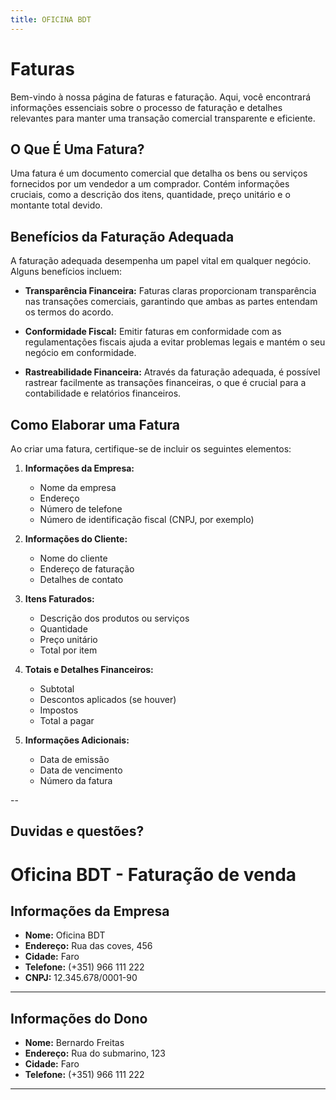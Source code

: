 ```yaml
---
title: OFICINA BDT
---
```


# Faturas

Bem-vindo à nossa página de faturas e faturação. Aqui, você encontrará informações essenciais sobre o processo de faturação e detalhes relevantes para manter uma transação comercial transparente e eficiente.

## O Que É Uma Fatura?

Uma fatura é um documento comercial que detalha os bens ou serviços fornecidos por um vendedor a um comprador. Contém informações cruciais, como a descrição dos itens, quantidade, preço unitário e o montante total devido.

## Benefícios da Faturação Adequada

A faturação adequada desempenha um papel vital em qualquer negócio. Alguns benefícios incluem:

- **Transparência Financeira:** Faturas claras proporcionam transparência nas transações comerciais, garantindo que ambas as partes entendam os termos do acordo.

- **Conformidade Fiscal:** Emitir faturas em conformidade com as regulamentações fiscais ajuda a evitar problemas legais e mantém o seu negócio em conformidade.

- **Rastreabilidade Financeira:** Através da faturação adequada, é possível rastrear facilmente as transações financeiras, o que é crucial para a contabilidade e relatórios financeiros.

## Como Elaborar uma Fatura

Ao criar uma fatura, certifique-se de incluir os seguintes elementos:

1. **Informações da Empresa:**
   - Nome da empresa
   - Endereço
   - Número de telefone
   - Número de identificação fiscal (CNPJ, por exemplo)

2. **Informações do Cliente:**
   - Nome do cliente
   - Endereço de faturação
   - Detalhes de contato

3. **Itens Faturados:**
   - Descrição dos produtos ou serviços
   - Quantidade
   - Preço unitário
   - Total por item

4. **Totais e Detalhes Financeiros:**
   - Subtotal
   - Descontos aplicados (se houver)
   - Impostos
   - Total a pagar

5. **Informações Adicionais:**
   - Data de emissão
   - Data de vencimento
   - Número da fatura

--

## Duvidas e questões?

# Oficina BDT - Faturação de venda

## Informações da Empresa
- **Nome:** Oficina BDT
- **Endereço:** Rua das coves, 456
- **Cidade:** Faro
- **Telefone:** (+351) 966 111 222
- **CNPJ:** 12.345.678/0001-90

---

## Informações do Dono
- **Nome:** Bernardo Freitas
- **Endereço:** Rua do submarino, 123
- **Cidade:** Faro
- **Telefone:** (+351) 966 111 222

---

